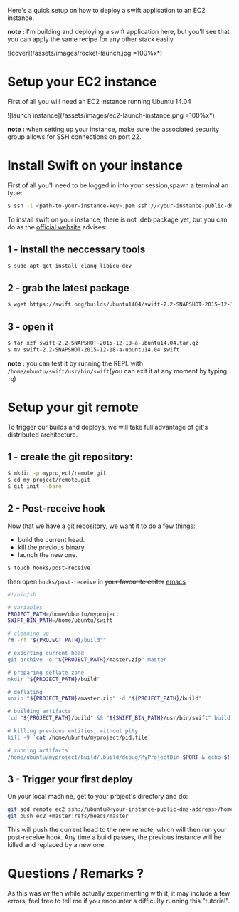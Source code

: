 Here's a quick setup on how to deploy a swift application to an EC2 instance.

**note :** I'm building and deploying a swift application here, but you'll see that you can apply the same recipe for any other stack easily.

![cover](/assets/images/rocket-launch.jpg =100%x*)

Setup your EC2 instance
=======================

First of all you will need an EC2 instance running Ubuntu 14.04

![launch instance](/assets/images/ec2-launch-instance.png =100%x*)

**note :** when setting up your instance, make sure the associated security group allows for SSH connections on port 22.

Install Swift on your instance
==============================

First of all you'll need to be logged in into your session,spawn a terminal an type:

```bash
$ ssh -i <path-to-your-instance-key>.pem ssh://<your-instance-public-dns-address>
```

To install swift on your instance, there is not .deb package yet, but you can do as the [official website](http://swift.org) advises:

1 - install the neccessary tools
-------------------------------

```bash
$ sudo apt-get install clang libicu-dev
```

2 - grab the latest package
--------------------------

```bash
$ wget https://swift.org/builds/ubuntu1404/swift-2.2-SNAPSHOT-2015-12-18-a/swift-2.2-SNAPSHOT-2015-12-18-a-ubuntu14.04.tar.gz
```

3 - open it
----------

```bash
$ tar xzf swift-2.2-SNAPSHOT-2015-12-18-a-ubuntu14.04.tar.gz
$ mv swift-2.2-SNAPSHOT-2015-12-18-a-ubuntu14.04 swift
```

**note :** you can test it by running the REPL with `/home/ubuntu/swift/usr/bin/swift`(you can exit it at any moment by typing `:q`)

Setup your git remote
=====================

To trigger our builds and deploys, we will take full advantage of git's distributed architecture.

1 - create the git repository:
-----------------------------

```bash
$ mkdir -p myproject/remote.git
$ cd my-project/remote.git
$ git init --bare
```

2 - Post-receive hook
--------------------

Now that we have a git repository, we want it to do a few things:

- build the current head.
- kill the previous binary.
- launch the new one.

```bash
$ touch hooks/post-receive
```

then open `hooks/post-receive` in ~~your favourite editor~~ [emacs](https://www.gnu.org/software/emacs/)

```bash
#!/bin/sh

# Variables
PROJECT_PATH=/home/ubuntu/myproject
SWIFT_BIN_PATH=/home/ubuntu/swift

# cleaning up
rm -rf "${PROJECT_PATH}/build""

# exporting current head
git archive -o "${PROJECT_PATH}/master.zip" master

# preparing deflate zone
mkdir "${PROJECT_PATH}/build"

# deflating
unzip "${PROJECT_PATH}/master.zip" -d "${PROJECT_PATH}/build"

# building artifacts
(cd "${PROJECT_PATH}/build" && "${SWIFT_BIN_PATH}/usr/bin/swift" build)

# killing previous entities, without pity
kill -9 `cat /home/ubuntu/myproject/pid.file`

# running artifacts
/home/ubuntu/myproject/build/.build/debug/MyProjectBin $PORT & echo $! > /home/ubuntu/myproject/pid.file
```

3 - Trigger your first deploy
----------------------------

On your local machine, get to your project's directory and do:

```bash
git add remote ec2 ssh://ubuntu@<your-instance-public-dns-address>/home/ubuntu/myproject/remote.git
git push ec2 +master:refs/heads/master
```

This will push the current head to the new remote, which will then run your post-receive hook.
Any time a build passes, the previous instance will be killed and replaced by a new one.

Questions / Remarks ?
=====================

As this was written while actually experimenting with it, it may include a few errors, feel free to tell me if you encounter a difficulty running this "tutorial".

